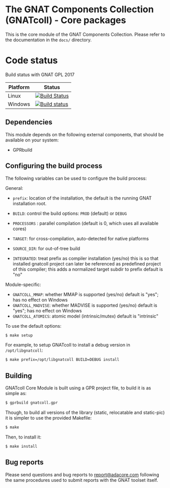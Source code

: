 The GNAT Components Collection (GNATcoll) - Core packages
=========================================================

This is the core module of the GNAT Components Collection. Please refer to the
documentation in the `docs/` directory.

Code status
===========

Build status with GNAT GPL 2017

Platform | Status
---------|-------
Linux    | [![Build Status](https://travis-ci.org/AdaCore/gnatcoll-core.svg?branch=master)](https://travis-ci.org/AdaCore/gnatcoll-core)
Windows  | [![Build status](https://ci.appveyor.com/api/projects/status/31a7dh523xto7b9f/branch/master?svg=true)](https://ci.appveyor.com/project/github-integration-adacore/gnatcoll-core/branch/master)

Dependencies
------------

This module depends on the following external components, that should be
available on your system:

- GPRbuild

Configuring the build process
-----------------------------

The following variables can be used to configure the build process:

General:

* `prefix`: location of the installation, the default is the running GNAT
  installation root.

* `BUILD`: control the build options: `PROD` (default) or `DEBUG`

* `PROCESSORS` : parallel compilation (default is 0, which uses all available
  cores)

* `TARGET`: for cross-compilation, auto-detected for native platforms

* `SOURCE_DIR`: for out-of-tree build

* `INTEGRATED`: treat prefix as compiler installation (yes/no) this is so that
  installed gnatcoll project can later be referenced as predefined project of
  this compiler; this adds a normalized target subdir to prefix default is "no"

Module-specific:

* `GNATCOLL_MMAP`: whether MMAP is supported (yes/no) default is "yes"; has no
  effect on Windows
* `GNATCOLL_MADVISE`: whether MADVISE is supported (yes/no) default is "yes";
  has no effect on Windows
* `GNATCOLL_ATOMICS`: atomic model (intrinsic/mutex) default is "intrinsic"

To use the default options:

```sh
$ make setup
```

For example, to setup GNATcoll to install a debug version in
`/opt/libgnatcoll`:

```sh
$ make prefix=/opt/libgnatcoll BUILD=DEBUG install
```


Building
--------

GNATcoll Core Module is built using a GPR project file, to build it is as
simple as:

```sh
$ gprbuild gnatcoll.gpr
```

Though, to build all versions of the library (static, relocatable and
static-pic) it is simpler to use the provided Makefile:

```sh
$ make
```

Then, to install it:

```sh
$ make install
```


Bug reports
-----------

Please send questions and bug reports to report@adacore.com following
the same procedures used to submit reports with the GNAT toolset itself.
